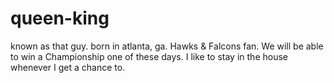 # queen-king 
known as that guy. born in atlanta, ga. Hawks & Falcons fan. We will be able to win a Championship one of these days. I like to stay in the house whenever I get a chance to.
